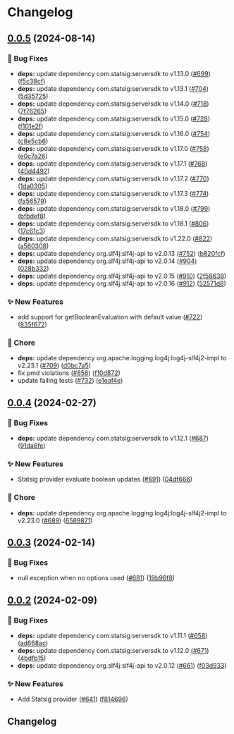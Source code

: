 # Changelog

## [0.0.5](https://github.com/open-feature/java-sdk-contrib/compare/dev.openfeature.contrib.providers.statsig-v0.0.4...dev.openfeature.contrib.providers.statsig-v0.0.5) (2024-08-14)


### 🐛 Bug Fixes

* **deps:** update dependency com.statsig:serversdk to v1.13.0 ([#699](https://github.com/open-feature/java-sdk-contrib/issues/699)) ([f5c38cf](https://github.com/open-feature/java-sdk-contrib/commit/f5c38cf832e6d4970b3076811ac5b6c2b7da86ee))
* **deps:** update dependency com.statsig:serversdk to v1.13.1 ([#704](https://github.com/open-feature/java-sdk-contrib/issues/704)) ([5d35725](https://github.com/open-feature/java-sdk-contrib/commit/5d357255f10f6608a51bf253bac5dc999fef5a83))
* **deps:** update dependency com.statsig:serversdk to v1.14.0 ([#718](https://github.com/open-feature/java-sdk-contrib/issues/718)) ([7f76265](https://github.com/open-feature/java-sdk-contrib/commit/7f76265b4f610a171bd5bd239941cb1d1420ab55))
* **deps:** update dependency com.statsig:serversdk to v1.15.0 ([#728](https://github.com/open-feature/java-sdk-contrib/issues/728)) ([f101e2f](https://github.com/open-feature/java-sdk-contrib/commit/f101e2f6d5b5d9486bc5b426a1f05c71b70d658c))
* **deps:** update dependency com.statsig:serversdk to v1.16.0 ([#754](https://github.com/open-feature/java-sdk-contrib/issues/754)) ([c8e5cb6](https://github.com/open-feature/java-sdk-contrib/commit/c8e5cb66305db5b076ed4ba5f1a6d1a60b0115f3))
* **deps:** update dependency com.statsig:serversdk to v1.17.0 ([#758](https://github.com/open-feature/java-sdk-contrib/issues/758)) ([e0c7a26](https://github.com/open-feature/java-sdk-contrib/commit/e0c7a266835ab41e9298cd9b726f696bcac21527))
* **deps:** update dependency com.statsig:serversdk to v1.17.1 ([#768](https://github.com/open-feature/java-sdk-contrib/issues/768)) ([40d4492](https://github.com/open-feature/java-sdk-contrib/commit/40d4492372c44abccf45f03a3ec499b3727b6d0a))
* **deps:** update dependency com.statsig:serversdk to v1.17.2 ([#770](https://github.com/open-feature/java-sdk-contrib/issues/770)) ([1da0305](https://github.com/open-feature/java-sdk-contrib/commit/1da0305d8daf35fc64d0864bf9839ac1afe88bf4))
* **deps:** update dependency com.statsig:serversdk to v1.17.3 ([#774](https://github.com/open-feature/java-sdk-contrib/issues/774)) ([fa56579](https://github.com/open-feature/java-sdk-contrib/commit/fa56579fdebe99cbc5415e95585ba791b4e1b247))
* **deps:** update dependency com.statsig:serversdk to v1.18.0 ([#799](https://github.com/open-feature/java-sdk-contrib/issues/799)) ([bfbdef8](https://github.com/open-feature/java-sdk-contrib/commit/bfbdef8cdfe6bdbb1015ffc65354f852b3889fa5))
* **deps:** update dependency com.statsig:serversdk to v1.18.1 ([#806](https://github.com/open-feature/java-sdk-contrib/issues/806)) ([17c61c3](https://github.com/open-feature/java-sdk-contrib/commit/17c61c32d5669ef19e886230b95c4028e9d87d0c))
* **deps:** update dependency com.statsig:serversdk to v1.22.0 ([#822](https://github.com/open-feature/java-sdk-contrib/issues/822)) ([a560308](https://github.com/open-feature/java-sdk-contrib/commit/a560308452ea737b41b9d19d1d0942dffa7f9e51))
* **deps:** update dependency org.slf4j:slf4j-api to v2.0.13 ([#752](https://github.com/open-feature/java-sdk-contrib/issues/752)) ([b820fcf](https://github.com/open-feature/java-sdk-contrib/commit/b820fcf1b7ea945a8e450dcc90addb82f5fb865d))
* **deps:** update dependency org.slf4j:slf4j-api to v2.0.14 ([#904](https://github.com/open-feature/java-sdk-contrib/issues/904)) ([028b332](https://github.com/open-feature/java-sdk-contrib/commit/028b332dc8ac3b134e5453d5449a4c11b4ef250a))
* **deps:** update dependency org.slf4j:slf4j-api to v2.0.15 ([#910](https://github.com/open-feature/java-sdk-contrib/issues/910)) ([2f58638](https://github.com/open-feature/java-sdk-contrib/commit/2f58638eb4907c948325d1e61853e1b6eabfa4c1))
* **deps:** update dependency org.slf4j:slf4j-api to v2.0.16 ([#912](https://github.com/open-feature/java-sdk-contrib/issues/912)) ([52571d8](https://github.com/open-feature/java-sdk-contrib/commit/52571d806e7c547006db836245b4895fe9bc4660))


### ✨ New Features

* add support for getBooleanEvaluation with default value ([#722](https://github.com/open-feature/java-sdk-contrib/issues/722)) ([835f672](https://github.com/open-feature/java-sdk-contrib/commit/835f6727d98883bb7fc351b5dd59039228fbcb2b))


### 🧹 Chore

* **deps:** update dependency org.apache.logging.log4j:log4j-slf4j2-impl to v2.23.1 ([#709](https://github.com/open-feature/java-sdk-contrib/issues/709)) ([d0bc7a5](https://github.com/open-feature/java-sdk-contrib/commit/d0bc7a5aceb746d6d7c442e189a6a1e011673ba7))
* fix pmd violations ([#856](https://github.com/open-feature/java-sdk-contrib/issues/856)) ([f10d872](https://github.com/open-feature/java-sdk-contrib/commit/f10d87205dd6a21222de362694d208fd293d9200))
* update failing tests ([#732](https://github.com/open-feature/java-sdk-contrib/issues/732)) ([e1eaf4e](https://github.com/open-feature/java-sdk-contrib/commit/e1eaf4e3778d11ecf25d4276d3733760fa72eb9f))

## [0.0.4](https://github.com/open-feature/java-sdk-contrib/compare/dev.openfeature.contrib.providers.statsig-v0.0.3...dev.openfeature.contrib.providers.statsig-v0.0.4) (2024-02-27)


### 🐛 Bug Fixes

* **deps:** update dependency com.statsig:serversdk to v1.12.1 ([#687](https://github.com/open-feature/java-sdk-contrib/issues/687)) ([91da6fe](https://github.com/open-feature/java-sdk-contrib/commit/91da6fee020bdf60d51e1a6849e94201a2b04dec))


### ✨ New Features

* Statsig provider evaluate boolean updates ([#691](https://github.com/open-feature/java-sdk-contrib/issues/691)) ([04df666](https://github.com/open-feature/java-sdk-contrib/commit/04df6669264227e3c3c6165ea0d876e5d8aa8766))


### 🧹 Chore

* **deps:** update dependency org.apache.logging.log4j:log4j-slf4j2-impl to v2.23.0 ([#689](https://github.com/open-feature/java-sdk-contrib/issues/689)) ([6589871](https://github.com/open-feature/java-sdk-contrib/commit/65898713166b5d02f246302c54fd7400ee4238d5))

## [0.0.3](https://github.com/open-feature/java-sdk-contrib/compare/dev.openfeature.contrib.providers.statsig-v0.0.2...dev.openfeature.contrib.providers.statsig-v0.0.3) (2024-02-14)


### 🐛 Bug Fixes

* null exception when no options used ([#681](https://github.com/open-feature/java-sdk-contrib/issues/681)) ([19b96f8](https://github.com/open-feature/java-sdk-contrib/commit/19b96f8c8a62dbde3ed52177953d3e9fe9398912))

## [0.0.2](https://github.com/open-feature/java-sdk-contrib/compare/dev.openfeature.contrib.providers.statsig-v0.0.1...dev.openfeature.contrib.providers.statsig-v0.0.2) (2024-02-09)


### 🐛 Bug Fixes

* **deps:** update dependency com.statsig:serversdk to v1.11.1 ([#658](https://github.com/open-feature/java-sdk-contrib/issues/658)) ([ad668ac](https://github.com/open-feature/java-sdk-contrib/commit/ad668acd81568f86c55d3a02f3678f7169631275))
* **deps:** update dependency com.statsig:serversdk to v1.12.0 ([#671](https://github.com/open-feature/java-sdk-contrib/issues/671)) ([4bdfb15](https://github.com/open-feature/java-sdk-contrib/commit/4bdfb157f33a5b141e7c7b2a905b91db952d7611))
* **deps:** update dependency org.slf4j:slf4j-api to v2.0.12 ([#661](https://github.com/open-feature/java-sdk-contrib/issues/661)) ([f03d933](https://github.com/open-feature/java-sdk-contrib/commit/f03d93305bda8ea932831e81db57c989ce4e14e4))


### ✨ New Features

* Add Statsig provider ([#641](https://github.com/open-feature/java-sdk-contrib/issues/641)) ([f814696](https://github.com/open-feature/java-sdk-contrib/commit/f814696463dd742ee30d1a1e5bdc196b6689447e))

## Changelog
